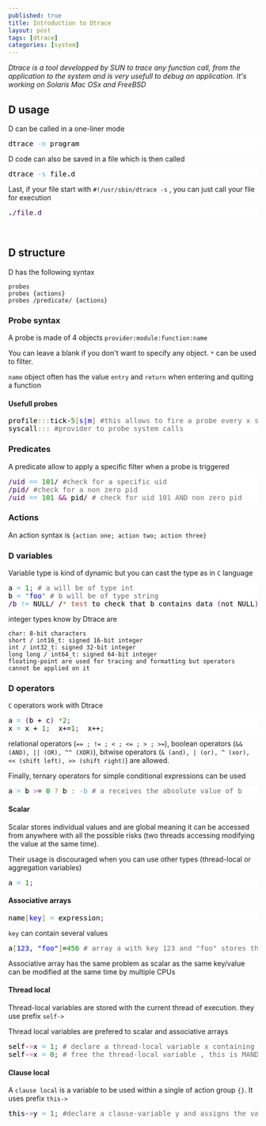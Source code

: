 ```yaml
---
published: true
title: Introduction to Dtrace
layout: post
tags: [dtrace]
categories: [system]
---
```

*Dtrace is a tool developped by SUN to trace any function call, from the application to the system and is very usefull to debug an application. It's working on Solaris Mac OSx and FreeBSD*

## D usage

D can be called in a one-liner mode

<pre style='color:#000000;background:#ffffff;'>
dtrace <span style='color:#44aadd; '>-n</span> program
</pre>

D code can also be saved in a file which is then called

<pre style='color:#000000;background:#ffffff;'>
dtrace <span style='color:#44aadd; '>-s</span> file<span style='color:#800000; font-weight:bold; '>.</span>d
</pre>

Last, if your file start with `#!/usr/sbin/dtrace -s` , you can just call your file for execution

<pre style='color:#000000;background:#ffffff;'>
<span style='color:#800000; font-weight:bold; '>.</span><span style='color:#40015a; '>/file.d</span>
</pre>

<br>

## D structure

D has the following syntax

~~~
probes
probes {actions}
probes /predicate/ {actions}
~~~

### Probe syntax

A probe is made of 4 objects  `provider:module:function:name`

You can leave a blank if you don't want to specify any object. `*` can be used to filter. 

`name`  object often has the value `entry` and `return` when entering and quiting a function

#### Usefull probes

<pre style='color:#000000;background:#ffffff;'>profile<span style='color:#808030; '>:</span><span style='color:#808030; '>:</span><span style='color:#808030; '>:</span>tick-<span style='color:#008c00; '>5</span><span style='color:#808030; '>[</span><span style='color:#0000e6; '>s|m</span><span style='color:#808030; '>]</span> <span style='color:#696969; '>#this allows to fire a probe every x seconds or minutes </span>
syscall<span style='color:#808030; '>:</span><span style='color:#808030; '>:</span><span style='color:#808030; '>:</span> <span style='color:#696969; '>#provider to probe system calls</span>
</pre>

### Predicates

A predicate allow to apply a specific filter when a probe is triggered

<pre style='color:#000000;background:#ffffff;'><span style='color:#40015a; '>/uid</span> <span style='color:#44aadd; '>==</span> <span style='color:#008c00; '>101</span><span style='color:#40015a; '>/</span> <span style='color:#696969; '>#check for a specific uid</span>
<span style='color:#40015a; '>/pid</span><span style='color:#40015a; '>/</span> <span style='color:#696969; '>#check for a non zero pid</span>
<span style='color:#40015a; '>/uid</span> <span style='color:#44aadd; '>==</span> <span style='color:#008c00; '>101</span> <span style='color:#800080; '>&amp;&amp;</span> pid<span style='color:#40015a; '>/</span> <span style='color:#696969; '># check for uid 101 AND non zero pid</span>
</pre>

### Actions

An action syntax is `{action one; action two; action three}`

### D variables
Variable type is kind of dynamic but you can cast the type as in `C` language

<pre style='color:#000000;background:#ffffff;'>a <span style='color:#44aadd; '>=</span> <span style='color:#008c00; '>1</span><span style='color:#800080; '>;</span> <span style='color:#696969; '># a will be of type int</span>
b <span style='color:#44aadd; '>=</span> <span style='color:#0000e6; '>'foo'</span> <span style='color:#696969; '># b will be of type string</span>
<span style='color:#40015a; '>/b</span> <span style='color:#44aadd; '>!=</span> NULL<span style='color:#40015a; '>/</span> /<span style='color:#808030; '>*</span> <span style='color:#bb7977; font-weight:bold; '>test</span> to check that b contains data <span style='color:#800080; '>(</span>not NULL<span style='color:#800080; '>)</span> <span style='color:#808030; '>*</span><span style='color:#40015a; '>/</span>
</pre>

integer types know by Dtrace are

~~~
char: 8-bit characters
short / int16_t: signed 16-bit integer
int / int32_t: signed 32-bit integer
long long / int64_t: signed 64-bit integer
floating-point are used for tracing and formatting but operators cannot be applied on it
~~~

### D operators

`C` operators work with Dtrace

<pre style='color:#000000;background:#ffffff;'>a <span style='color:#44aadd; '>=</span> <span style='color:#800080; '>(</span>b + c<span style='color:#800080; '>)</span> <span style='color:#808030; '>*</span><span style='color:#008c00; '>2</span><span style='color:#800080; '>;</span>
x <span style='color:#44aadd; '>=</span> x + <span style='color:#008c00; '>1</span><span style='color:#800080; '>;</span>  x+=<span style='color:#008c00; '>1</span><span style='color:#800080; '>;</span>  x++<span style='color:#800080; '>;</span>
</pre>

relational operators (`== ; != ; < ; <= ; > ; >=`), boolean operators (`&& (AND), || (OR), ^^ (XOR)`), bitwise operators (`& (and), | (or), ^ (xor), << (shift left), >> (shift right)`) are allowed.

Finally, ternary operators for simple conditional expressions can be used

<pre style='color:#000000;background:#ffffff;'>a <span style='color:#44aadd; '>=</span> b <span style='color:#e34adc; '>></span>= <span style='color:#008c00; '>0</span> <span style='color:#808030; '>?</span> b <span style='color:#808030; '>:</span> <span style='color:#44aadd; '>-b</span> <span style='color:#696969; '># a receives the absolute value of b</span>
</pre>

#### Scalar

Scalar stores individual values and are global meaning it can be accessed from anywhere  with all the possible risks (two threads accessing modifying the value at the same time).

Their usage is discouraged when you can use other types (thread-local or aggregation variables) 

<pre style='color:#000000;background:#ffffff;'>a <span style='color:#44aadd; '>=</span> <span style='color:#008c00; '>1</span><span style='color:#800080; '>;</span>
</pre>

#### Associative arrays

<pre style='color:#000000;background:#ffffff;'>name<span style='color:#808030; '>[</span><span style='color:#0000e6; '>key</span><span style='color:#808030; '>]</span> <span style='color:#44aadd; '>=</span> expression<span style='color:#800080; '>;</span>
</pre>

`key` can contain several values

<pre style='color:#000000;background:#ffffff;'>a<span style='color:#808030; '>[</span><span style='color:#0000e6; '>123, "foo"</span><span style='color:#808030; '>]</span>=<span style='color:#008c00; '>456</span> <span style='color:#696969; '># array a with key 123 and "foo" stores the value 456</span>
</pre>

Associative array has the same problem as scalar as the same key/value can be modified at the same time by multiple CPUs

#### Thread local

Thread-local variables are stored with the current thread of execution. they use prefix `self->`

Thread local variables are prefered to scalar and associative arrays

<pre style='color:#000000;background:#ffffff;'>self-<span style='color:#e34adc; '>></span>x <span style='color:#44aadd; '>=</span> <span style='color:#008c00; '>1</span><span style='color:#800080; '>;</span> <span style='color:#696969; '># declare a thread-local variable x containing value 1 </span>
self-<span style='color:#e34adc; '>></span>x <span style='color:#44aadd; '>=</span> <span style='color:#008c00; '>0</span><span style='color:#800080; '>;</span> <span style='color:#696969; '># free the thread-local variable , this is MANDATORY</span>
</pre>

#### Clause local

A `clause local` is a variable to be used within a single of action group `{}`. It uses prefix `this->`

<pre style='color:#000000;background:#ffffff;'>this-<span style='color:#e34adc; '>></span>y <span style='color:#44aadd; '>=</span> <span style='color:#008c00; '>1</span><span style='color:#800080; '>;</span> <span style='color:#696969; '>#declare a clause-variable y and assigns the value of 1. The variable is destroyed at the end of execution</span>
</pre>